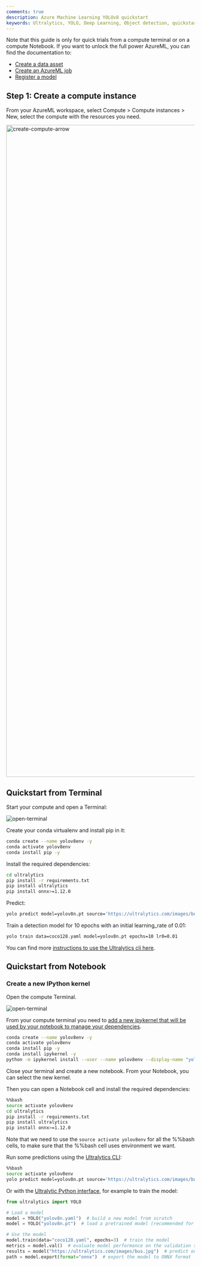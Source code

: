 ```yaml
---
comments: true
description: Azure Machine Learning YOLOv8 quickstart
keywords: Ultralytics, YOLO, Deep Learning, Object detection, quickstart, AzureML
---
```


Note that this guide is only for quick trials from a compute terminal or on a compute Notebook.
If you want to unlock the full power AzureML, you can find the documentation to:
- [Create a data asset](https://learn.microsoft.com/azure/machine-learning/how-to-create-data-assets)
- [Create an AzureML job](https://learn.microsoft.com/azure/machine-learning/how-to-train-model)
- [Register a model](https://learn.microsoft.com/azure/machine-learning/how-to-manage-models)

## Step 1: Create a compute instance

From your AzureML workspace, select Compute > Compute instances > New, select the compute with the resources you need.

<img width="1741" alt="create-compute-arrow" src="https://github.com/ouphi/ultralytics/assets/17216799/3e92fcc0-a08e-41a4-af81-d289cfe3b8f2">

## Quickstart from Terminal

Start your compute and open a Terminal:

![open-terminal](https://github.com/ouphi/ultralytics/assets/17216799/635152f1-f4a3-4261-b111-d416cb5ef357)


Create your conda virtualenv and install pip in it:

```bash
conda create --name yolov8env -y
conda activate yolov8env
conda install pip -y
```

Install the required dependencies:

```bash
cd ultralytics
pip install -r requirements.txt
pip install ultralytics
pip install onnx>=1.12.0
```

Predict:
```bash
yolo predict model=yolov8n.pt source='https://ultralytics.com/images/bus.jpg'
```

Train a detection model for 10 epochs with an initial learning_rate of 0.01:
```bash
yolo train data=coco128.yaml model=yolov8n.pt epochs=10 lr0=0.01
```

You can find more [instructions to use the Ultralytics cli here](https://docs.ultralytics.com/quickstart/#use-ultralytics-with-cli).

## Quickstart from Notebook
### Create a new IPython kernel

Open the compute Terminal.

![open-terminal](https://github.com/ouphi/ultralytics/assets/17216799/635152f1-f4a3-4261-b111-d416cb5ef357)

From your compute terminal you need to [add a new ipykernel that will be used by your notebook to manage your dependencies](https://learn.microsoft.com/en-us/azure/machine-learning/how-to-access-terminal?view=azureml-api-2#add-new-kernels).

```bash
conda create --name yolov8env -y
conda activate yolov8env
conda install pip -y
conda install ipykernel -y
python -m ipykernel install --user --name yolov8env --display-name "yolov8env"
```

Close your terminal and create a new notebook. From your Notebook, you can select the new kernel.

Then you can open a Notebook cell and install the required dependencies:

```bash
%%bash
source activate yolov8env
cd ultralytics
pip install -r requirements.txt
pip install ultralytics
pip install onnx>=1.12.0
```

Note that we need to use the `source activate yolov8env` for all the %%bash cells, to make sure that the %%bash cell uses environment we want.

Run some predictions using the [Ultralytics CLI](https://docs.ultralytics.com/quickstart/#use-ultralytics-with-cli):

```bash
%%bash
source activate yolov8env
yolo predict model=yolov8n.pt source='https://ultralytics.com/images/bus.jpg'
```

Or with the [Ultralytic Python interface](https://docs.ultralytics.com/quickstart/#use-ultralytics-with-python), for example to train the model:

```python
from ultralytics import YOLO

# Load a model
model = YOLO("yolov8n.yaml")  # build a new model from scratch
model = YOLO("yolov8n.pt")  # load a pretrained model (recommended for training)

# Use the model
model.train(data="coco128.yaml", epochs=3)  # train the model
metrics = model.val()  # evaluate model performance on the validation set
results = model("https://ultralytics.com/images/bus.jpg")  # predict on an image
path = model.export(format="onnx")  # export the model to ONNX format
```
